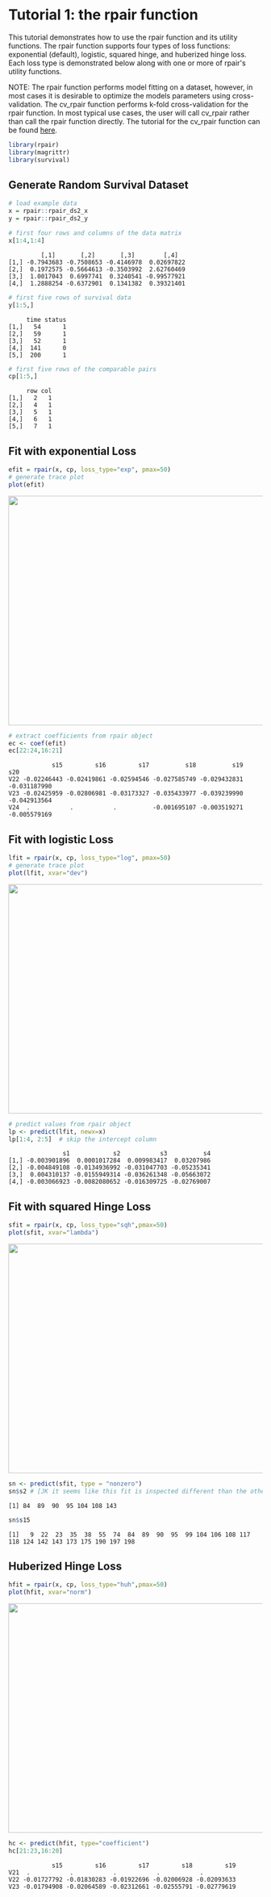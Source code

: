 Tutorial 1: the rpair function
================

This tutorial demonstrates how to use the rpair function and its utility functions.  The rpair function supports four types of loss functions: exponential (default), logistic, squared hinge, and huberized hinge loss. Each loss type is demonstrated below along with one or more of rpair's utility functions.

NOTE: The rpair function performs model fitting on a dataset, however, in most cases it is desirable to optimize the models parameters using cross-validation. The cv_rpair function performs k-fold cross-validation for the rpair function. In most typical use cases, the user will call cv_rpair rather than call the rpair function directly.  The tutorial for the cv_rpair function can be found [here](https://github.com/krumsieklab/rpair/blob/master/tutorials/02_the_cv_rpair_function.md).


``` r
library(rpair)
library(magrittr)
library(survival)
```

## Generate Random Survival Dataset
```r
# load example data
x = rpair::rpair_ds2_x
y = rpair::rpair_ds2_y
```

```r
# first four rows and columns of the data matrix
x[1:4,1:4]
```
             [,1]       [,2]       [,3]        [,4]  
    [1,] -0.7943683 -0.7508653 -0.4146978  0.02697822  
    [2,]  0.1972575 -0.5664613 -0.3503992  2.62760469  
    [3,]  1.0017043  0.6997741  0.3240541 -0.99577921  
    [4,]  1.2888254 -0.6372901  0.1341382  0.39321401  

```r
# first five rows of survival data
y[1:5,]
```
         time status
    [1,]   54      1
    [2,]   59      1
    [3,]   52      1
    [4,]  141      0
    [5,]  200      1

```r
# first five rows of the comparable pairs
cp[1:5,]
```
         row col
    [1,]   2   1
    [2,]   4   1
    [3,]   5   1
    [4,]   6   1
    [5,]   7   1


## Fit with exponential Loss
```r
efit = rpair(x, cp, loss_type="exp", pmax=50)
# generate trace plot
plot(efit)
```

<img src="imgs/efit_plot.png" width="665" height="455" />

```r
# extract coefficients from rpair object
ec <- coef(efit)
ec[22:24,16:21]
```
                s15         s16         s17          s18          s19          s20
    V22 -0.02246443 -0.02419861 -0.02594546 -0.027585749 -0.029432831 -0.031187990
    V23 -0.02425959 -0.02806981 -0.03173327 -0.035433977 -0.039239990 -0.042913564
    V24  .           .           .          -0.001695107 -0.003519271 -0.005579169


## Fit with logistic Loss
```r
lfit = rpair(x, cp, loss_type="log", pmax=50)
# generate trace plot
plot(lfit, xvar="dev")
```

<img src="imgs/lfit_plot.png" width="665" height="455" />

```r
# predict values from rpair object
lp <- predict(lfit, newx=x)
lp[1:4, 2:5]  # skip the intercept column
```
                   s1            s2           s3          s4
    [1,] -0.003901896  0.0001017284  0.009983417  0.03207986
    [2,] -0.004849108 -0.0134936992 -0.031047703 -0.05235341
    [3,]  0.004310137 -0.0155949314 -0.036261348 -0.05663072
    [4,] -0.003066923 -0.0082080652 -0.016309725 -0.02769007
    
    
## Fit with squared Hinge Loss
```r
sfit = rpair(x, cp, loss_type="sqh",pmax=50)
plot(sfit, xvar="lambda")
```

<img src="imgs/sfit_plot.png" width="665" height="455" />

```r
sn <- predict(sfit, type = "nonzero")
sn$s2 # [JK it seems like this fit is inspected different than the other two above and the fourth one below... why is that?]
```
    [1] 84  89  90  95 104 108 143
```r
sn$s15
```
    [1]   9  22  23  35  38  55  74  84  89  90  95  99 104 106 108 117 118 124 142 143 173 175 190 197 198  


## Huberized Hinge Loss
```r
hfit = rpair(x, cp, loss_type="huh",pmax=50)
plot(hfit, xvar="norm")
```

<img src="imgs/hfit_plot.png" width="665" height="455" />

```r
hc <- predict(hfit, type="coefficient")
hc[21:23,16:20]
```

                s15         s16         s17         s18         s19
    V21  .           .           .           .           .         
    V22 -0.01727792 -0.01830283 -0.01922696 -0.02006928 -0.02093633
    V23 -0.01794908 -0.02064589 -0.02312661 -0.02555791 -0.02779619
